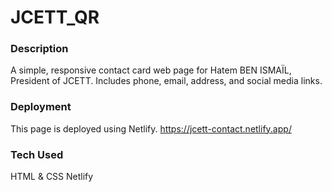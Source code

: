 # JCETT_QR
### Description
A simple, responsive contact card web page for Hatem BEN ISMAÏL, President of JCETT. Includes phone, email, address, and social media links.

### Deployment
This page is deployed using Netlify.
https://jcett-contact.netlify.app/

### Tech Used
HTML & CSS
Netlify
